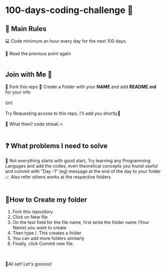 # 100-days-coding-challenge 🚀

## 🎯 Main Rules
💻 Code minimum an hour every day for the next 100 days.<br></br>
🔁 Read the previous point again
<br></br>
## Join with Me 🕺
🔗 Fork this repo
📁 Create a Folder with your <b>NAME</b> and add <b>README.md</b> for your info
<br></br>
(or)
<br></br>
Try Requesting access to this repo, I'll add you shortly🎉
<br></br>
🚀 What then? code streak 🔥
<br></br>
## ❓ What problems I need to solve
🎈 Not everything starts with good start, Try learning any Programming Languges and add the codes, even theoretical concepts you found useful and commit with "Day -1" (eg) message at the end of the day to your folder
📈 Also refer others works at the respective folders
<br></br>
## 📂How to Create my folder
<ol>
<li>Fork this repository</li>
<li>Click on New file</li>
<li>On the text field for the file name, first write the folder name (Your Name) you want to create</li>
<li>Then type /. This creates a folder</li>
<li>You can add more folders similarly</li>
<li>Finally, click Commit new file.</li>
</ol>

<br></br>
🚀All set! Let's gooooo!
